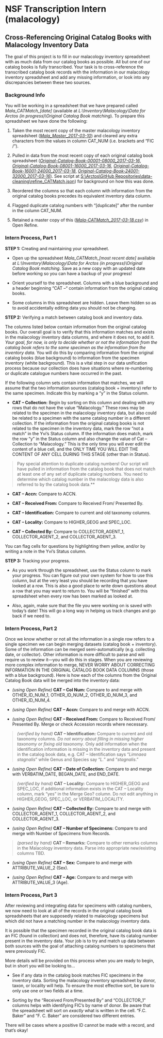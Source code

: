 # NSF Transcription Intern (malacology)
## Cross-Referencing Original Catalog Books with Malacology Inventory Data

The goal of this project is to fill in our malacology inventory spreadsheet with as much data from our catalog books as possible. All but one of our catalog books is fully transcribed. Your task is to cross-reference the transcribed catalog book records with the information in our malacology inventory spreadsheet and add any missing information, or look into any discrepancies between these two sources.

### Background Info

You will be working in a spreadsheet that we have prepared called *Mala\_CATMatch\_[date]* (available at *L:\Inventory\Malacology\Data for Arctos (in progress)\Original Catalog Book matching*). To prepare this spreadsheet we have done the following:

1. Taken the most recent copy of the master malacology inventory spreadsheet ([*Mala_Master_2017-03-10*](../working-files/Mala_Master_2017-03-10.csv)) and cleared any extra characters from the values in column CAT_NUM (i.e. brackets and “FIC /”).

1. Pulled in data from the most recent copy of each original catalog book spreadsheet (*[Original-Catalog-Book-00001-08000_2017-03-16](../working-files/Original-Catalog-Book-00001-08000_2017-03-16.csv)*, *[Original-Catalog-Book-08001-16000_2017-03-16](../working-files/Original-Catalog-Book-08001-16000_2017-03-16.csv)*, *[Original-Catalog-Book-16001-24000_2017-03-18](../working-files/Original-Catalog-Book-16001-24000_2017-03-18.csv)*, *[Original-Catalog-Book-24001-32000_2017-03-16](../working-files/Original-Catalog-Book-24001-32000_2017-03-16.xlxs)*). See script at [S:\Arctos\GitHub Repositories\data-cleaning\refine_CATMatch.json](../refine-scripts/refine_CATMatch.json)) for background on how this was done.

1. Reordered the columns so that each column with information from the original catalog books precedes its equivalent inventory data column.

1. Flagged duplicate catalog numbers with “[duplicate]” after the number in the column CAT_NUM.

1. Retained a master copy of this ([*Mala-CATMatch_2017-03-18.csv*](../working-files/Mala_CATMatch_2017-03-18.csv)) in Open Refine.

### Intern Process, Part 1

**STEP 1:** Creating and maintaining your spreadsheet.

- Open up the spreadsheet *Mala\_CATMatch\_[most recent date]* available at *L:\Inventory\Malacology\Data for Arctos (in progress)\Original Catalog Book matching*. Save as a new copy with an updated date before working so you can have a backup of your progress!

- Orient yourself to the spreadsheet. Columns with a blue background and a header beginning “CAT –“ contain information from the original catalog books.

- Some columns in this spreadsheet are hidden. Leave them hidden so as to avoid accidentally editing data you should not be changing.

**STEP 2:** Verifying a match between catalog book and inventory data.

The columns listed below contain information from the original catalog books. Our overall goal is to verify that this information matches and exists in the malacology inventory data columns, and where it does not, to add it. *Your goal, for now, is only to decide whether or not the information from the catalog book refers to the same specimen as the information from the inventory data.* You will do this by comparing information from the original catalog books (blue background) to information from the specimen inventory (white background). This is a vital step in our data unification process because our collection does have situations where re-numbering or duplicate catalogue numbers have occurred in the past.

If the following column sets contain information that matches, we will assume that the two information sources (catalog book + inventory) refer to the same specimen. Indicate this by marking a “y” in the Status column.

-	**CAT – Collection:** Begin by sorting on this column and dealing with any rows that do not have the value “Malacology.” These rows may be related to the specimen in the malacology inventory data, but also could be related to a specimen with the same catalog number in a different collection. If the information from the original catalog books is not related to the specimen in the inventory data, mark the row “not a match” in the Yvi’s Status column. If the information does match, mark the row “y” in the Status column and also change the value of Cat – Collection to “Malacology.” This is the only time you will ever edit the content of a blue cell, and the ONLY TIME YOU WILL EDIT THE CONTENT OF ANY CELL DURING THIS STAGE (other than in Status).

 > Pay special attention to duplicate catalog numbers! Our script will have pulled in information from the catalog book that does not match at least one of any set of duplicate catalog numbers. You need to determine which catalog number in the malacology data is also referred to by the catalog book data.**

-	**CAT – Accn:** Compare to ACCN.

-	**CAT – Received From:** Compare to Received From/ Presented By.

-	**CAT – Identification:** Compare to current and old taxonomy columns.

-	**CAT – Locality:** Compare to HIGHER_GEOG and SPEC_LOC.

-	**CAT – Collected By:** Compare to COLLECTOR_AGENT_1, COLLECTOR_AGENT_2, and COLLECTOR_AGENT_3.

You can flag cells for questions by highlighting them yellow, and/or by writing a note in the Yvi’s Status column.

**STEP 3:** Tracking your progress.

-	As you work through the spreadsheet, use the Status column to mark your progress. You can figure out your own system for how to use this column, but at the very least you should be recording that you have looked at a row. This is also a good place to write down questions about a row that you may want to return to. You will be “finished” with this spreadsheet when every row has been marked as looked at.

-	Also, again, make sure that the file you were working on is saved with today’s date! This will go a long way in helping us track changes and go back if we need to.

### Intern Process, Part 2

Once we know whether or not all the information in a single row refers to a single specimen we can begin merging datasets (catalog book + inventory). Some of the information can be merged semi-automatically (e.g. collecting date, or collector). Other information is more difficult to parse and will require us to review it—you will do this in stages. When you are reviewing more complex information to merge, NEVER WORRY ABOUT CORRECTING INFORMATION IN THE ORIGINAL CATALOG BOOK DATA COLUMNS (those with a blue background). Here is how each of the columns from the Original Catalog Book data will be merged into the inventory data:

-	*(using Open Refine)* **CAT – Col Num:** Compare to and merge with OTHER_ID_NUM_1, OTHER_ID_NUM_2, OTHER_ID_NUM_3, and OTHER_ID_NUM_4.

-	*(using Open Refine)* **CAT – Accn:** Compare to and merge with ACCN.

-	*(using Open Refine)* **CAT – Received From:** Compare to Received From/ Presented By. Merge or check Accession records where necessary.

 >	*(verified by hand)* **CAT – Identification:** Compare to current and old taxonomy columns. *Do not worry about filling in missing higher taxonomy or fixing old taxonomy*. Only add information when the identification information is missing in the inventory data and present in the catalog book data, e.g. CAT – Identification says “*Limnaea stagnalis*” while Genus and Species say “*L.*” and “*stagnalis*.”

-	*(using Open Refine)* **CAT – Date of Collection:** Compare to and merge with VERBATIM_DATE, BEGAN_DATE, and END_DATE.

 >	*(verified by hand)* **CAT – Locality:** Compare to HIGHER_GEOG and SPEC_LOC, if additional information exists in the CAT – Locality column, mark “yes” in the Merge Geo? column. Do not edit anything in HIGHER_GEOG, SPEC_LOC, or VERBATIM_LOCALITY.

-	*(using Open Refine)* **CAT – Collected By:** Compare to and merge with COLLECTOR_AGENT_1, COLLECTOR_AGENT_2, and COLLECTOR_AGENT_3.

-	*(using Open Refine)* **CAT – Number of Specimens:** Compare to and merge with Number of Specimens from Records.

 >	*(parsed by hand)* **CAT – Remarks:** Compare to other remarks columns in the Malacology inventory data. Parse into appropriate new/existing columns TBD.

-	*(using Open Refine)* **CAT – Sex:** Compare to and merge with ATTRIBUTE_VALUE_2 (Sex).

-	*(using Open Refine)* **CAT – Age:** Compare to and merge with ATTRIBUTE_VALUE_3 (Age).

### Intern Process, Part 3

After reviewing and integrating data for specimens with catalog numbers, we now need to look at all of the records in the original catalog book spreadsheets that are supposedly related to malacology specimens but which did not have a matching number in the malacology inventory data.

It is possible that the specimen recorded in the original catalog book data is an FIC (found in collection) and does not, therefore, have its catalog number present in the inventory data. Your job is to try and match up data between both sources with the goal of attaching catalog numbers to specimens that were previously FIC.

More details will be provided on this process when you are ready to begin, but in short you will be looking to…

-	See if any data in the catalog book matches FIC specimens in the inventory data. Sorting the malacology inventory spreadsheet by donor, taxon, or locality will help. To ensure the most effective sort, be sure to only use one or two fields at a time.

-	Sorting by the “Received From/Presented By” and “COLLECTOR_1” columns helps with identifying FIC’s by name of donor. Be aware that the spreadsheet will sort on *exactly* what is written in the cell. “F.C. Baker” and “F. C. Baker” are considered two different entries.

There will be cases where a positive ID cannot be made with a record, and that’s okay!
